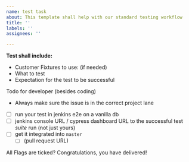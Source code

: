 ```yaml
---
name: test task
about: This template shall help with our standard testing workflow
title: ''
labels: ''
assignees: ''

---
```



**Test shall include:**

- Customer Fixtures to use: (if needed)
- What to test
- Expectation for the test to be successful




Todo for developer (besides coding)
- Always make sure the issue is in the correct project lane
- [ ] run your test in jenkins e2e on a vanilla db
- [ ] jenkins console URL / cypress dashboard URL to the successful test *suite* run (not just yours)
- [ ] get it integrated into `master`
  * [ ] (pull request URL)

All Flags are ticked? Congratulations, you have delivered!
